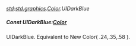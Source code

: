 _[std](../../modules/std/std-module.md):[std.graphics](../../modules/std/std-graphics.md).[Color](../../modules/std/std-graphics-color.md).UIDarkBlue_
##### Const UIDarkBlue:[Color](../../modules/std/std-graphics-color.md)
UIDarkBlue. Equivalent to New Color( .24,.35,.58 ).
